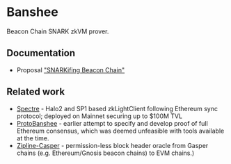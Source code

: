 # Banshee
Beacon Chain SNARK zkVM prover.

## Documentation
- Proposal ["SNARKifing Beacon Chain"](https://hackmd.io/@timofey/BJTHJNM9yg)

## Related work
- [Spectre](https://github.com/ChainSafe/Spectre) - Halo2 and SP1 based zkLightClient following Ethereum sync protocol; deployed on Mainnet securing up to $100M TVL
- [ProtoBanshee](https://github.com/ChainSafe/ProtoBanshee) - earlier attempt to specify and develop proof of full Ethereum consensus, which was deemed unfeasible with tools available at the time.
- [Zipline-Casper](https://chainsafe.github.io/Zipline-Casper) - permission-less block header oracle from Gasper chains (e.g. Ethereum/Gnosis beacon chains) to EVM chains.)
